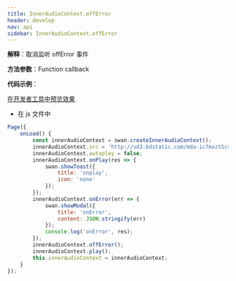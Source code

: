 ```yaml
---
title: InnerAudioContext.offError
header: develop
nav: api
sidebar: InnerAudioContext.offError
---
```




**解释**：取消监听 offError 事件

**方法参数**：Function callback

**代码示例**：

<a href="swanide://fragment/69f5f45dc946b568f4ece41c39eae89c1574014252333" title="在开发者工具中预览效果" target="_self">在开发者工具中预览效果</a>

* 在 js 文件中

```javascript
Page({
    onLoad() {
        const innerAudioContext = swan.createInnerAudioContext();
        innerAudioContext.src = 'http://vd3.bdstatic.com/mda-ic7mxzt5cvz6f4y5/mda-ic7mxzt5cvz6f4y5.mp3';
        innerAudioContext.autoplay = false;
        innerAudioContext.onPlay(res => {
            swan.showToast({
                title: 'onplay',
                icon: 'none'
            });
        });
        innerAudioContext.onError(err => {
            swan.showModal({
                title: 'onError',
                content: JSON.stringify(err)
            });
            console.log('onError', res);
        });
        innerAudioContext.offError();
        innerAudioContext.play();
        this.innerAudioContext = innerAudioContext;
    }
});
```